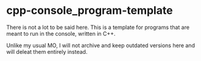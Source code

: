 # cpp-console_program-template
There is not a lot to be said here.
This is a template for programs that are meant to run in the console, written in C++.

Unlike my usual MO, I will not archive and keep outdated versions here and will deleat them entirely instead.

